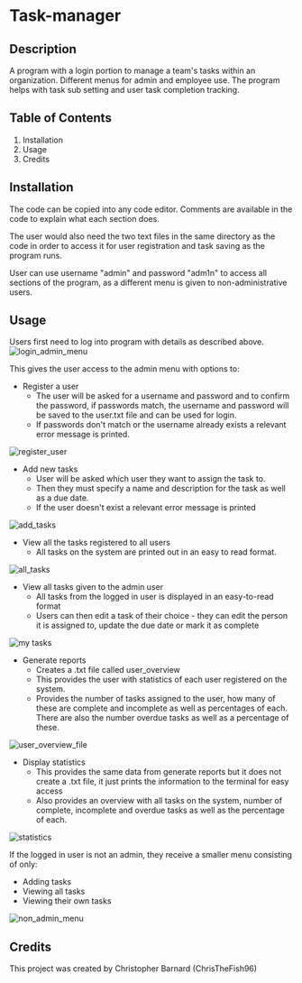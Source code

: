 # Task-manager

## Description
A program with a login portion to manage a team's tasks within an organization. 
Different menus for admin and employee use.
The program helps with task sub setting and user task completion tracking.

## Table of Contents
1. Installation
1. Usage
1. Credits

## Installation
The code can be copied into any code editor.
Comments are available in the code to explain what each section does.

The user would also need the two text files in the same directory as the code in order to access it for user registration and task saving as the program runs.

User can use username "admin" and password "adm1n" to access all sections of the program, as a different menu is given to non-administrative users.

## Usage
Users first need to log into program with details as described above. 
![login_admin_menu](https://user-images.githubusercontent.com/125367266/226473434-2b8bb57f-dd4b-498f-8762-67a35bfca4dc.JPG)

This gives the user access to the admin menu with options to:
* Register a user
    * The user will be asked for a username and password and to confirm the password, if passwords match, the username and password will be saved to the user.txt file and can be used for login. 
    * If passwords don't match or the username already exists a relevant error message is printed.

![register_user](https://user-images.githubusercontent.com/125367266/226473475-cc955f35-0b07-4bdc-995d-4ffbfb7b40df.JPG)

* Add new tasks
   * User will be asked which user they want to assign the task to.
   * Then they must specify a name and description for the task as well as a due date.
   * If the user doesn't exist a relevant error message is printed

![add_tasks](https://user-images.githubusercontent.com/125367266/226473493-0ce29cba-a37b-40e0-99c8-0303818efa6e.JPG)

* View all the tasks registered to all users
   * All tasks on the system are printed out in an easy to read format.

![all_tasks](https://user-images.githubusercontent.com/125367266/226473544-76ff961b-b348-49ea-b08a-47314bcf9051.JPG)

* View all tasks given to the admin user
    * All tasks from the logged in user is displayed in an easy-to-read format
    * Users can then edit a task of their choice - they can edit the person it is assigned to,
    update the due date or mark it as complete
    
![my tasks](https://user-images.githubusercontent.com/125367266/226473585-9a50081a-7703-4585-8a6a-59dd574a999c.JPG)

* Generate reports
    * Creates a .txt file called user_overview
    * This provides the user with statistics of each user registered on the system.
    * Provides the number of tasks assigned to the user, how many of these are complete and incomplete as well as percentages of each. There are also the number overdue tasks as well as a percentage of these.

![user_overview_file](https://user-images.githubusercontent.com/125367266/226473610-7c89cec6-712f-4388-8842-14d300a674b5.JPG)

* Display statistics
    * This provides the same data from generate reports but it does not create a .txt file, it just prints the information to the terminal for easy access
    * Also provides an overview with all tasks on the system, number of complete, incomplete and 
    overdue tasks as well as the percentage of each.
    
![statistics](https://user-images.githubusercontent.com/125367266/226473651-7d2b3515-5a0c-4c6a-b7e8-55c04a3454f6.JPG)

If the logged in user is not an admin, they receive a smaller menu consisting of only:
* Adding tasks
* Viewing all tasks
* Viewing their own tasks

![non_admin_menu](https://user-images.githubusercontent.com/125367266/226473682-9dedcedc-70af-4424-a24a-6d21abc40779.JPG)

## Credits
This project was created by Christopher Barnard (ChrisTheFish96)
